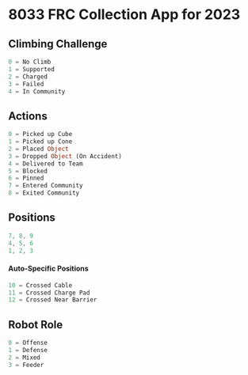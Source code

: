 # 8033 FRC Collection App for 2023

## Climbing Challenge

```dart
0 = No Climb
1 = Supported
2 = Charged
3 = Failed
4 = In Community
```

## Actions

```dart
0 = Picked up Cube
1 = Picked up Cone
2 = Placed Object
3 = Dropped Object (On Accident)
4 = Delivered to Team
5 = Blocked
6 = Pinned
7 = Entered Community
8 = Exited Community
```

## Positions

```dart
7, 8, 9
4, 5, 6
1, 2, 3
```

#### Auto-Specific Positions
```dart
10 = Crossed Cable
11 = Crossed Charge Pad
12 = Crossed Near Barrier
```

## Robot Role
```dart
0 = Offense
1 = Defense
2 = Mixed
3 = Feeder
```
